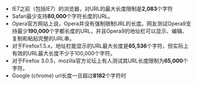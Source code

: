 + IE7之前（包括IE7）的浏览器，对URL的最大长度限制是**2,083**个字符
+ Safari最少支持**80,000**个字符长度的URL。
+ Opera官方网站上说，Opera并没有强制限制URL的长度。网友测试Opera9支持最少**190,000**个字都长度的URL，并且Opera9的地址栏可以显示、编辑、复制和粘贴完整的URL串。
+ 对于Firefox1.5.x，地址栏能显示的URL最大长度是**65,536**个字符，但实际上有效的URL最大长度不少于100,000个字符。
+ 对于Firefox 3.0.5，mozilla官方论坛上有人测试其URL长度限制为**65,000**个字符。
+ Google (chrome) url长度一旦超过**8182**个字符时